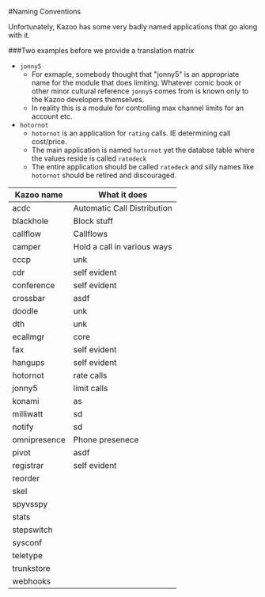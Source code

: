 #Naming Conventions

Unfortunately, Kazoo has some very badly named applications that go along with it.

###Two examples before we provide a translation matrix

* `jonny5`
  * For exmaple, somebody thought that "jonny5" is an appropriate name for the module that does limiting.  Whatever comic book or other minor cultural reference `jonny5` comes from is known only to the Kazoo developers themselves.
  * In reality this is a module for controlling max channel limits for an account etc.
* `hotornot`
  * `hotornot` is an application for `rating` calls.  IE determining call cost/price.
  *  The main application is named `hotornot` yet the databse table where the values reside is called `ratedeck`
  *  The entire application should be called `ratedeck` and silly names like `hotornot` should be retired and discouraged.
  
| Kazoo name | What it does |
|--------------|--------------------------------------------|
| acdc | Automatic Call Distribution |
| blackhole | Block stuff |
callflow | Callflows
camper | Hold a call in various ways
cccp | unk
cdr | self evident
conference | self evident
crossbar | asdf
doodle | unk
dth | unk
ecallmgr | core
fax | self evident
hangups | self evident
hotornot | rate calls
jonny5 | limit calls
konami | as
milliwatt | sd
notify | sd
omnipresence | Phone presenece
pivot | asdf
registrar | self evident
reorder |
skel |
spyvsspy |
stats |
stepswitch |
sysconf |
teletype |
trunkstore |
webhooks |





